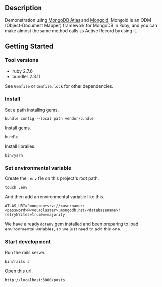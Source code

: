 ## Description

Demonstration using [MongoDB Atlas](https://www.mongodb.com/atlas) and [Mongoid](https://github.com/mongodb/mongoid). Mongoid is an ODM (Object-Document Mapper) framework for MongoDB in Ruby, and you can make almost the same method calls as Active Record by using it.

## Getting Started

### Tool versions

- ruby 2.7.6
- bundler 2.3.11

See `Gemfile` or `Gemfile.lock` for other dependencies.

### Install

Set a path installing gems.

```
bundle config --local path vendor/bundle
```

Install gems.

```
bundle
```

Install libralies.

```
bin/yarn
```

### Set environmental variable

Create the `.env` file on this project's root path.

```
touch .env
```

And then add an environmental variable like this.

```
ATLAS_URI='mongodb+srv://<username>:<password>@<yourcluster>.mongodb.net/<databasename>?retryWrites=true&w=majority'
```

We have already `dotenv` gem installed and been preparing to load environmental variables, so we just need to add this one.

### Start development

Run the rails server.

```
bin/rails s
```

Open this url.

```
http://localhost:3000/posts
```
